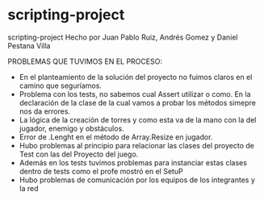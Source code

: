 # scripting-project
scripting-project
Hecho por Juan Pablo Ruiz, Andrés Gomez  y Daniel Pestana Villa

PROBLEMAS QUE TUVIMOS EN EL PROCESO:

- En el planteamiento de la solución del proyecto no fuimos claros en el camino que seguríamos. 
- Problema con los tests, no sabemos cual Assert utilizar o como. En la declaración de la clase de la cual vamos a probar los métodos simepre nos da errores.
- La lógica de la creación de torres y como esta va de la mano con la del jugador, enemigo y obstáculos. 
- Error de .Lenght en el método de Array.Resize en jugador.
- Hubo problemas al principio para relacionar las clases del proyecto de Test con las del Proyecto del juego.
-  Además en los tests tuvimos problemas para instanciar estas clases dentro de tests como el profe mostró en el SetuP
- Hubo problemas de comunicación por los equipos de los integrantes y la red